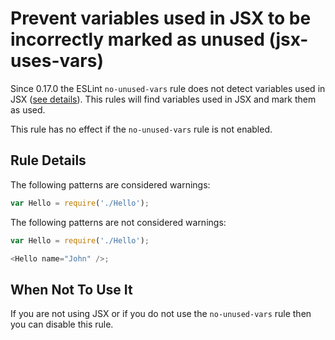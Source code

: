# Prevent variables used in JSX to be incorrectly marked as unused (jsx-uses-vars)

Since 0.17.0 the ESLint `no-unused-vars` rule does not detect variables used in JSX ([see details](http://eslint.org/blog/2015/03/eslint-0.17.0-released/#changes-to-jsx/react-handling)). This rules will find variables used in JSX and mark them as used.

This rule has no effect if the `no-unused-vars` rule is not enabled.

## Rule Details

The following patterns are considered warnings:

```js
var Hello = require('./Hello');
```

The following patterns are not considered warnings:

```js
var Hello = require('./Hello');

<Hello name="John" />;
```

## When Not To Use It

If you are not using JSX or if you do not use the `no-unused-vars` rule then you can disable this rule.
